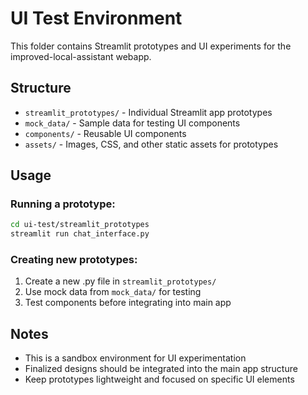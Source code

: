 # UI Test Environment

This folder contains Streamlit prototypes and UI experiments for the improved-local-assistant webapp.

## Structure
- `streamlit_prototypes/` - Individual Streamlit app prototypes
- `mock_data/` - Sample data for testing UI components
- `components/` - Reusable UI components
- `assets/` - Images, CSS, and other static assets for prototypes

## Usage

### Running a prototype:
```bash
cd ui-test/streamlit_prototypes
streamlit run chat_interface.py
```

### Creating new prototypes:
1. Create a new .py file in `streamlit_prototypes/`
2. Use mock data from `mock_data/` for testing
3. Test components before integrating into main app

## Notes
- This is a sandbox environment for UI experimentation
- Finalized designs should be integrated into the main app structure
- Keep prototypes lightweight and focused on specific UI elements